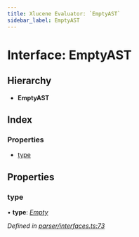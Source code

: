 ```yaml
---
title: Xlucene Evaluator: `EmptyAST`
sidebar_label: EmptyAST
---
```


# Interface: EmptyAST

## Hierarchy

* **EmptyAST**

## Index

### Properties

* [type](emptyast.md#type)

## Properties

###  type

• **type**: *[Empty](../enums/asttype.md#empty)*

*Defined in [parser/interfaces.ts:73](https://github.com/terascope/teraslice/blob/d2d877b60/packages/xlucene-evaluator/src/parser/interfaces.ts#L73)*
